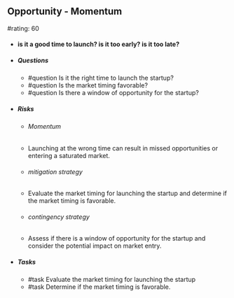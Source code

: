 ## Opportunity - Momentum
#rating: 60
- #### is it a good time to launch? is it too early? is it too late?
- ##### Questions
  - #question Is it the right time to launch the startup?
  - #question Is the market timing favorable?
  - #question Is there a window of opportunity for the startup?
- ##### Risks

  - ###### Momentum
  - Launching at the wrong time can result in missed opportunities or entering a saturated market.
  - ###### mitigation strategy
  - Evaluate the market timing for launching the startup and determine if the market timing is favorable.
  - ###### contingency strategy
  - Assess if there is a window of opportunity for the startup and consider the potential impact on market entry.
- ##### Tasks
  - #task Evaluate the market timing for launching the startup
  - #task  Determine if the market timing is favorable.


